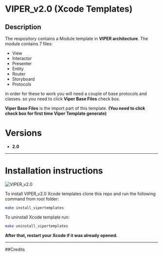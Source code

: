 # VIPER_v2.0 (Xcode Templates)

## Description
The respository contains a Module template in **VIPER architecture**. The module contains 7 files:

* View
* Interactor
* Presenter
* Entity
* Router
* Storyboard
* Protocols

in order for these to work you will need a couple of base protocols and classes. so you need to click **Viper Base Files** check box.

**Viper Base Files** is the import part of this template. **(You need to click check box for first time Viper Template generate)**

# Versions

* **2.0**

<hr>

# Installation instructions

![VIPER_v2.0](/images/viper_install_guide.jpg.gif "VIPER_v2.0")

To install VIPER_v2.0 Xcode templates clone this repo and run the following command from root folder:

```bash
make install_vipertemplates
```

To uninstall Xcode template run:

```bash
make uninstall_vipertemplates
```

**After that, restart your Xcode if it was already opened.**

<hr>

##Credits



